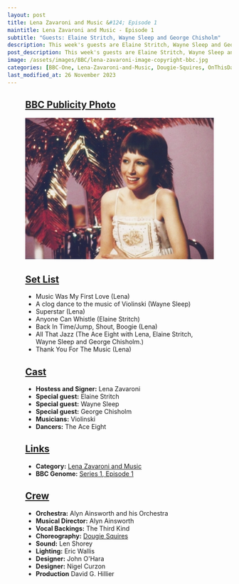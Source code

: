 ```yaml
---
layout: post
title: Lena Zavaroni and Music &#124; Episode 1
maintitle: Lena Zavaroni and Music - Episode 1
subtitle: "Guests: Elaine Stritch, Wayne Sleep and George Chisholm"
description: This week's guests are Elaine Stritch, Wayne Sleep and George Chisholm.
post_description: This week's guests are Elaine Stritch, Wayne Sleep and George Chisholm.
image: /assets/images/BBC/lena-zavaroni-image-copyright-bbc.jpg
categories: [BBC-One, Lena-Zavaroni-and-Music, Dougie-Squires, OnThisDay23May]
last_modified_at: 26 November 2023
---
```


<figure class="fig1">
<div class="CardLayout CardLayout-Height1">
<div class="CardItem"><h2 id="infobox1" class="infobox"><a href="#infobox1">BBC Publicity Photo</a></h2></div>
<div class="CardItem split"><img src="/assets/images/BBC/lena-zavaroni-image-copyright-bbc.jpg" class="full-width" /></div>
</div>
</figure>

<figure class="fig2">
<div class="CardLayout CardLayout-Height1">
<div class="CardItem"><h2 id="infobox2" class="infobox"><a href="#infobox2">Set List</a></h2></div>
<div class="CardItem split">
<ul>
<li>Music Was My First Love (Lena)</li>
<li>A clog dance to the music of Violinski (Wayne Sleep)</li>
<li>Superstar (Lena)</li>
<li>Anyone Can Whistle (Elaine Stritch)</li>
<li>Back In Time/Jump, Shout, Boogie (Lena)</li>
<li>All That Jazz (The Ace Eight with Lena, Elaine Stritch, Wayne Sleep and George Chisholm.)</li>
<li>Thank You For The Music (Lena)</li>
</ul>
</div></div>
</figure>

<figure class="fig1">
<div class="CardLayout CardLayout-Height2">
<div class="CardItem"><h2 id="infobox3" class="infobox"><a href="#infobox3">Cast</a></h2>
<div class="CardItem split">
<ul>
<li><strong>Hostess and Signer:</strong> Lena Zavaroni</li>
<li><strong>Special guest:</strong> Elaine Stritch</li>
<li><strong>Special guest:</strong> Wayne Sleep</li>
<li><strong>Special guest:</strong> George Chisholm</li>
<li><strong>Musicians:</strong> Violinski</li>
<li><strong>Dancers:</strong> The Ace Eight</li>
</ul>
</div>
<div class="CardItem"><h2 id="infobox4" class="infobox"><a href="#infobox4">Links</a></h2>
<ul>
<li><strong>Category:</strong> <a href="/category/lena-zavaroni-and-music">Lena Zavaroni and Music</a></li>
<li><strong>BBC Genome:</strong> <a href="https://genome.ch.bbc.co.uk/schedules/service_bbc_one_london/1979-05-23#at-19.00">Series 1, Episode 1</a></li>
</ul>
</div></div></div>
</figure>

<figure class="fig2">
<div class="CardLayout CardLayout-Height2">
<div class="CardItem"><h2 id="infobox5" class="infobox"><a href="#infobox5">Crew</a></h2>
<div class="CardItem split">
<ul>
<li><strong>Orchestra:</strong> Alyn Ainsworth and his Orchestra</li>
<li><strong>Musical Director:</strong> Alyn Ainsworth</li>
<li><strong>Vocal Backings:</strong> The Third Kind</li>
<li><strong>Choreography:</strong> <a href="/2023-05-21-dougie-squires">Dougie Squires</a></li>
<li><strong>Sound:</strong> Len Shorey</li>
<li><strong>Lighting:</strong> Eric Wallis</li>
<li><strong>Designer:</strong> John O'Hara</li>
<li><strong>Designer:</strong> Nigel Curzon</li>
<li><strong>Production</strong> David G. Hillier</li>
</ul>
</div></div></div>
</figure>

<style>
.CardLayout-Height1 {height:396.5px;}
.CardLayout-Height2 {height:425px;}
@media screen and (orientation:portrait) {.CardLayout-Height1, .CardLayout-Height2 {height: unset;}}
</style>

